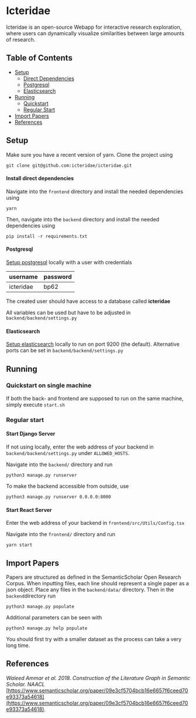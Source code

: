 
# Icteridae

Icteridae is an open-source Webapp for interactive research exploration, where users can dynamically visualize similarities between large amounts of research.

## Table of Contents

 - [Setup](#setup)
	 - [Direct Dependencies](#install-direct-dependencies)
	 - [Postgresql](#postgresql)
	 - [Elasticsearch](#elasticsearch)
 - [Running](#running)
	 - [Quickstart](#quickstart-on-single-machine)
	 - [Regular Start](#regular-start)
 - [Import Papers](#import-papers)
 - [References](#references)

## Setup

Make sure you have a recent version of yarn.
Clone the project using


    git clone git@github.com:icteridae/icteridae.git


#### Install direct dependencies
  
Navigate into the `frontend` directory and install the needed dependencies using

    yarn

Then, navigate into the `backend` directory and install the needed dependencies using

    pip install -r requirements.txt


#### Postgresql

[Setup postgresql](https://www.postgresql.org/download/) locally with a user with credentials 

| username | password |
|--|--|
| icteridae | bp62 |

The created user should have access to a database called **icteridae**

All variables can be used but have to be adjusted in `backend/backend/settings.py`

#### Elasticsearch

[Setup elasticsearch](https://www.elastic.co/guide/en/elasticsearch/reference/current/deb.html) locally to run on port 9200 (the default). Alternative ports can be set in `backend/backend/settings.py`


## Running

### Quickstart on single machine
If both the back- and frontend are supposed to run on the same machine, simply execute `start.sh`

### Regular start

#### Start Django Server
If not using locally, enter the web address of your backend in `backend/backend/settings.py` under `ALLOWED_HOSTS`.

Navigate into the `backend/` directory and run

    python3 manage.py runserver

To make the backend accessible from outside, use

    python3 manage.py runserver 0.0.0.0:8000


#### Start React Server

Enter the web address of your backend in `frontend/src/Utils/Config.tsx`

Navigate into the `frontend/` directory and run

    yarn start

## Import Papers

Papers are structured as defined in the SemanticScholar Open Research Corpus. When inputting files, each line should represent a single paper as a json object. Place any files in the `backend/data/` directory. Then in the `backend`directory run

    python3 manage.py populate

Additional parameters can be seen with 

    python3 manage.py help populate

You should first try with a smaller dataset as the process can take a very long time.

## References

_Waleed Ammar et al. 2018. Construction of the Literature Graph in Semantic Scholar. NAACL_  
[https://www.semanticscholar.org/paper/09e3cf5704bcb16e6657f6ceed70e93373a54618](https://www.semanticscholar.org/paper/09e3cf5704bcb16e6657f6ceed70e93373a54618).

